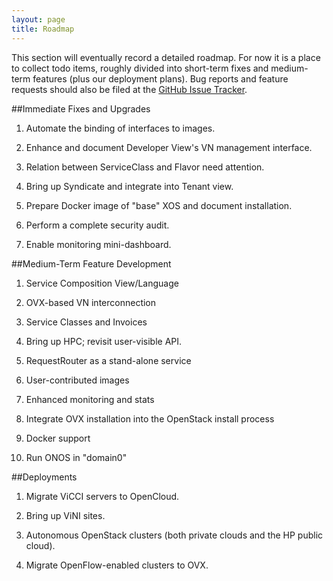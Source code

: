 ```yaml
---
layout: page
title: Roadmap
---
```


This section will eventually record a detailed roadmap. For now it is
a place to collect todo items, roughly divided into short-term fixes
and medium-term features (plus our deployment plans). Bug reports and
feature requests should also be filed at the
[GitHub Issue Tracker](https://github.com/open-cloud/xos/issues).

##Immediate Fixes and Upgrades

1. Automate the binding of interfaces to images.

2. Enhance and document Developer View's VN management interface.

3. Relation between ServiceClass and Flavor need attention.

4. Bring up Syndicate and integrate into Tenant view.

5. Prepare Docker image of "base" XOS and document installation.

6. Perform a complete security audit.

7. Enable monitoring mini-dashboard.

##Medium-Term Feature Development

1. Service Composition View/Language

2. OVX-based VN interconnection

3. Service Classes and Invoices

4. Bring up HPC; revisit user-visible API.

5. RequestRouter as a stand-alone service

6. User-contributed images

7. Enhanced monitoring and stats

8. Integrate OVX installation into the OpenStack install process

9. Docker support

10. Run ONOS in "domain0"

##Deployments

1. Migrate ViCCI servers to OpenCloud.

2. Bring up ViNI sites.

3. Autonomous OpenStack clusters (both private clouds and the HP
   public cloud).

4. Migrate OpenFlow-enabled clusters to OVX.


